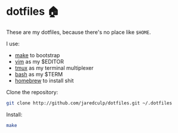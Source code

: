 # dotfiles 🏠

These are my dotfiles, because there's no place like `$HOME`.

I use:
* [make](https://gnu.org/software/make) to bootstrap
* [vim](https://vim.org) as my $EDITOR
* [tmux](https://tmux.github.io) as my terminal multiplexer
* [bash](https://gnu.org/software/bash) as my $TERM
* [homebrew](https://brew.sh) to install shit

Clone the repository:
```bash
git clone http://github.com/jaredculp/dotfiles.git ~/.dotfiles
```

Install:
```bash
make
```
